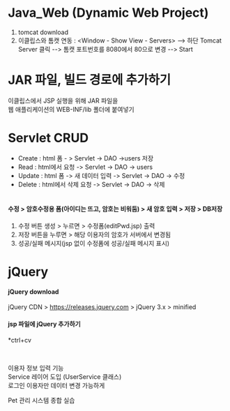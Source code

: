 # Java_Web (Dynamic Web Project)
1. tomcat download <br />
2. 이클립스와 톰캣 연동 : <Window - Show View - Servers> --> 하단 Tomcat Server 클릭 --> 톰캣 포트번호를 8080에서 80으로 변경 --> Start<br />

# JAR 파일, 빌드 경로에 추가하기
이클립스에서 JSP 실행을 위해 JAR 파일을<br />
웹 애플리케이션의 WEB-INF/lib 폴더에 붙여넣기<br />

# Servlet CRUD
- Create : html 폼 - > Servlet -> DAO ->users 저장 <br />
- Read : html에서 요청 -> Servlet -> DAO -> users <br />
- Update : html 폼 -> 새 데이터 입력 -> Servlet -> DAO -> 수정 <br />
- Delete : html에서 삭제 요청 -> Servlet -> DAO -> 삭제 <br /><br />

#### 수정 > 암호수정용 폼(아이디는 뜨고, 암호는 비워둠) > 새 암호 입력 > 저장 > DB저장<br />
1. 수정 버튼 생성 > 누르면 > 수정폼(editPwd.jsp) 출력<br />
2. 저장 버튼을 누루면 > 해당 이용자의 암호가 서버에서 변경됨<br />
3. 성공/실패 메시지(jsp 없이 수정폼에 성공/실패 메시지 표시)<br />

# jQuery
#### jQuery download <br />
jQuery CDN > https://releases.jquery.com > jQuery 3.x >  minified <br />

#### jsp 파일에 jQuery 추가하기
*ctrl+cv <br />
<script src="https://code.jquery.com/jquery-3.7.1.min.js" integrity="sha256-/JqT3SQfawRcv/BIHPThkBvs0OEvtFFmqPF/lYI/Cxo=" crossorigin="anonymous"></script>
<br />

이용자 정보 입력 기능<br />
Service 레이어 도입 (UserService 클래스)<br />
로그인 이용자만 데이터 변경 가능하게<br />

Pet 관리 시스템 종합 실습<br />
